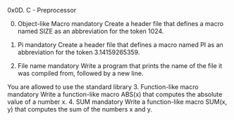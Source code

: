 0x0D. C - Preprocessor

0. Object-like Macro
mandatory
Create a header file that defines a macro named SIZE as an abbreviation for the token 1024.

1. Pi
mandatory
Create a header file that defines a macro named PI as an abbreviation for the token 3.14159265359.
2. File name
mandatory
Write a program that prints the name of the file it was compiled from, followed by a new line.

You are allowed to use the standard library
3. Function-like macro
mandatory
Write a function-like macro ABS(x) that computes the absolute value of a number x.
4. SUM
mandatory
Write a function-like macro SUM(x, y) that computes the sum of the numbers x and y.

